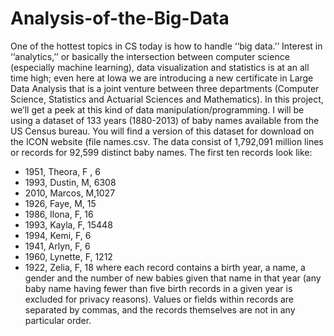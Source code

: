 # Analysis-of-the-Big-Data
One of the hottest topics in CS today is how to handle ‘‘big data.’’ Interest in ‘‘analytics,’’ or basically the intersection between computer science (especially machine learning), data visualization and statistics is at an all time high; even here at Iowa we are introducing a new certificate in Large Data Analysis that is a joint venture between three departments (Computer Science, Statistics and Actuarial Sciences and Mathematics). In this project, we’ll get a peek at this kind of data manipulation/programming.
I will be using a dataset of 133 years (1880-2013) of baby names available from the US Census bureau. You will find a version of this dataset for download on the ICON website (file names.csv. The data consist of 1,792,091 million lines or records for 92,599 distinct baby names. The first ten records look like:
* 1951, Theora, F , 6
* 1993, Dustin, M, 6308 
* 2010, Marcos, M,1027 
* 1926, Faye, M, 15 
* 1986, Ilona, F, 16
* 1993, Kayla, F, 15448 
* 1994, Kemi, F, 6 
* 1941, Arlyn, F, 6 
* 1960, Lynette, F, 1212 
* 1922, Zelia, F, 18
where each record contains a birth year, a name, a gender and the number of new babies given that name in that year (any baby name having fewer than five birth records in a given year is excluded for privacy reasons). Values or fields within records are separated by commas, and the records themselves are not in any particular order.
